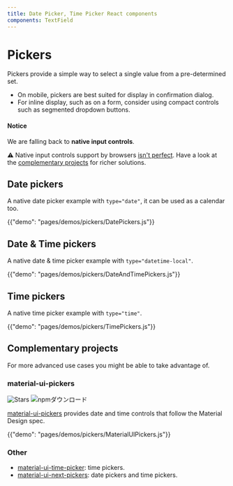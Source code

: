 ```yaml
---
title: Date Picker, Time Picker React components
components: TextField
---
```

# Pickers

<p class="description">Pickers provide a simple way to select a single value from a pre-determined set.</p>

- On mobile, pickers are best suited for display in confirmation dialog.
- For inline display, such as on a form, consider using compact controls such as segmented dropdown buttons.

#### Notice

We are falling back to **native input controls**.

⚠️ Native input controls support by browsers [isn't perfect](https://caniuse.com/#feat=input-datetime). Have a look at the [complementary projects](#complementary-projects) for richer solutions.

## Date pickers

A native date picker example with `type="date"`, it can be used as a calendar too.

{{"demo": "pages/demos/pickers/DatePickers.js"}}

## Date & Time pickers

A native date & time picker example with `type="datetime-local"`.

{{"demo": "pages/demos/pickers/DateAndTimePickers.js"}}

## Time pickers

A native time picker example with `type="time"`.

{{"demo": "pages/demos/pickers/TimePickers.js"}}

## Complementary projects

For more advanced use cases you might be able to take advantage of.

### material-ui-pickers

![Stars](https://img.shields.io/github/stars/dmtrKovalenko/material-ui-pickers.svg?style=social&label=Stars) ![npmダウンロード](https://img.shields.io/npm/dm/material-ui-pickers.svg)

[material-ui-pickers](https://material-ui-pickers.firebaseapp.com/) provides date and time controls that follow the Material Design spec.

{{"demo": "pages/demos/pickers/MaterialUIPickers.js"}}

### Other

- [material-ui-time-picker](https://github.com/TeamWertarbyte/material-ui-time-picker): time pickers.
- [material-ui-next-pickers](https://github.com/chingyawhao/material-ui-next-pickers): date pickers and time pickers.
